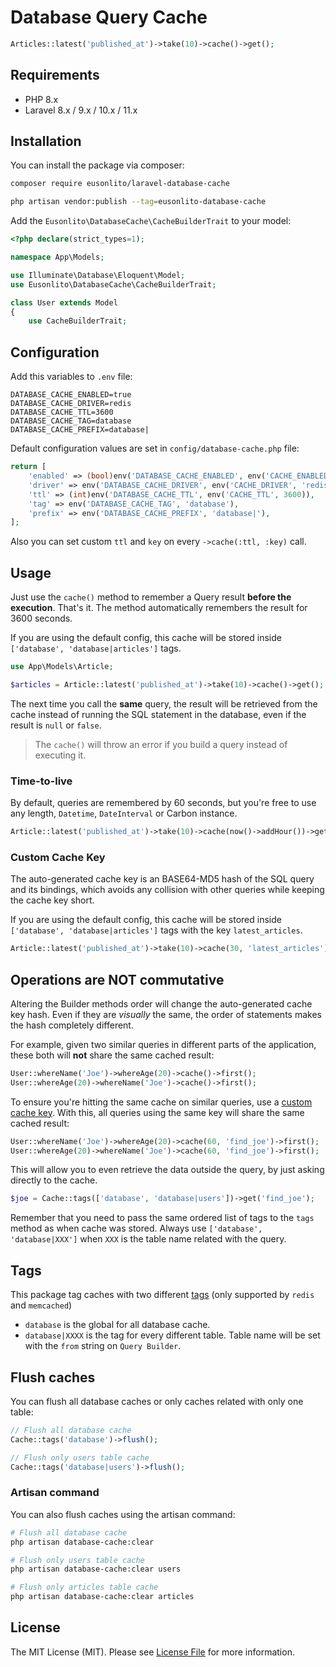 # Database Query Cache

```php
Articles::latest('published_at')->take(10)->cache()->get();
```

## Requirements

* PHP 8.x
* Laravel 8.x / 9.x / 10.x / 11.x

## Installation

You can install the package via composer:

```bash
composer require eusonlito/laravel-database-cache

php artisan vendor:publish --tag=eusonlito-database-cache
```

Add the `Eusonlito\DatabaseCache\CacheBuilderTrait` to your model:

```php
<?php declare(strict_types=1);

namespace App\Models;

use Illuminate\Database\Eloquent\Model;
use Eusonlito\DatabaseCache\CacheBuilderTrait;

class User extends Model
{
    use CacheBuilderTrait;
```

## Configuration

Add this variables to `.env` file:

```
DATABASE_CACHE_ENABLED=true
DATABASE_CACHE_DRIVER=redis
DATABASE_CACHE_TTL=3600
DATABASE_CACHE_TAG=database
DATABASE_CACHE_PREFIX=database|
```

Default configuration values are set in `config/database-cache.php` file:

```php
return [
    'enabled' => (bool)env('DATABASE_CACHE_ENABLED', env('CACHE_ENABLED', true)),
    'driver' => env('DATABASE_CACHE_DRIVER', env('CACHE_DRIVER', 'redis')),
    'ttl' => (int)env('DATABASE_CACHE_TTL', env('CACHE_TTL', 3600)),
    'tag' => env('DATABASE_CACHE_TAG', 'database'),
    'prefix' => env('DATABASE_CACHE_PREFIX', 'database|'),
];
```

Also you can set custom `ttl` and `key` on every `->cache(:ttl, :key)` call.

## Usage

Just use the `cache()` method to remember a Query result **before the execution**. That's it. The method automatically remembers the result for 3600 seconds.

If you are using the default config, this cache will be stored inside `['database', 'database|articles']` tags.

```php
use App\Models\Article;

$articles = Article::latest('published_at')->take(10)->cache()->get();
```

The next time you call the **same** query, the result will be retrieved from the cache instead of running the SQL statement in the database, even if the result is `null` or `false`.

> The `cache()` will throw an error if you build a query instead of executing it.

### Time-to-live

By default, queries are remembered by 60 seconds, but you're free to use any length, `Datetime`, `DateInterval` or Carbon instance.

```php
Article::latest('published_at')->take(10)->cache(now()->addHour())->get();
```

### Custom Cache Key

The auto-generated cache key is an BASE64-MD5 hash of the SQL query and its bindings, which avoids any collision with other queries while keeping the cache key short.

If you are using the default config, this cache will be stored inside `['database', 'database|articles']` tags with the key `latest_articles`.

```php
Article::latest('published_at')->take(10)->cache(30, 'latest_articles')->get();
```

## Operations are **NOT** commutative

Altering the Builder methods order will change the auto-generated cache key hash. Even if they are _visually_ the same, the order of statements makes the hash completely different.

For example, given two similar queries in different parts of the application, these both will **not** share the same cached result:

```php
User::whereName('Joe')->whereAge(20)->cache()->first();
User::whereAge(20)->whereName('Joe')->cache()->first();
```

To ensure you're hitting the same cache on similar queries, use a [custom cache key](#custom-cache-key). With this, all queries using the same key will share the same cached result:

```php
User::whereName('Joe')->whereAge(20)->cache(60, 'find_joe')->first();
User::whereAge(20)->whereName('Joe')->cache(60, 'find_joe')->first();
```

This will allow you to even retrieve the data outside the query, by just asking directly to the cache.

```php
$joe = Cache::tags(['database', 'database|users'])->get('find_joe');
```

Remember that you need to pass the same ordered list of tags to the `tags` method as when cache was stored. Always use `['database', 'database|XXX']` when `XXX` is the table name related with the query.

## Tags

This package tag caches with two different [tags](https://laravel.com/docs/8.x/cache#cache-tags) (only supported by `redis` and `memcached`)

* `database` is the global for all database cache.
* `database|XXXX` is the tag for every different table. Table name will be set with the `from` string on `Query Builder`.

## Flush caches

You can flush all database caches or only caches related with only one table:

```php
// Flush all database cache
Cache::tags('database')->flush();

// Flush only users table cache
Cache::tags('database|users')->flush();
```

### Artisan command

You can also flush caches using the artisan command:

```bash
# Flush all database cache
php artisan database-cache:clear

# Flush only users table cache
php artisan database-cache:clear users

# Flush only articles table cache
php artisan database-cache:clear articles
```

## License

The MIT License (MIT). Please see [License File](LICENSE.md) for more information.
